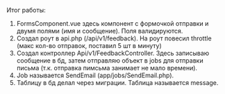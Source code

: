 Итог работы:
1. FormsComponent.vue здесь компонент с формочкой отправки и двумя полями (имя и сообщение). Поля валидируются.
2. Cоздал роут в api.php (/api/v1/feedback). На роут повесил throttle (макс кол-во отправок, поставил 5 шт в минуту)
3. Создал контроллер Api/v1/FeedbackController. Здесь записываю сообщение в бд, затем отправляю объект в jobs для отправки письма (т.к. отправка пимсьма занимает не мало времени).
4. Job называется SendEmail (app/jobs/SendEmail.php).
5. Таблицу в бд делал через миграции. Таблица называется message.
